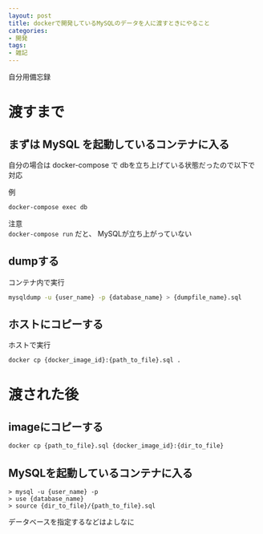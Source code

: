```yaml
---
layout: post
title: dockerで開発しているMySQLのデータを人に渡すときにやること
categories:
- 開発
tags:
- 雑記
---
```


自分用備忘録

# 渡すまで
## まずは MySQL を起動しているコンテナに入る

自分の場合は docker-compose で dbを立ち上げている状態だったので以下で対応

例
```sh
docker-compose exec db
```

注意  
`docker-compose run` だと、 MySQLが立ち上がっていない

## dumpする

コンテナ内で実行
```sh
mysqldump -u {user_name} -p {database_name} > {dumpfile_name}.sql
```

## ホストにコピーする
ホストで実行
```sh
docker cp {docker_image_id}:{path_to_file}.sql .
```

# 渡された後

## imageにコピーする

```sh
docker cp {path_to_file}.sql {docker_image_id}:{dir_to_file}
```

## MySQLを起動しているコンテナに入る

```
> mysql -u {user_name} -p
> use {database_name}
> source {dir_to_file}/{path_to_file}.sql
```

データベースを指定するなどはよしなに

